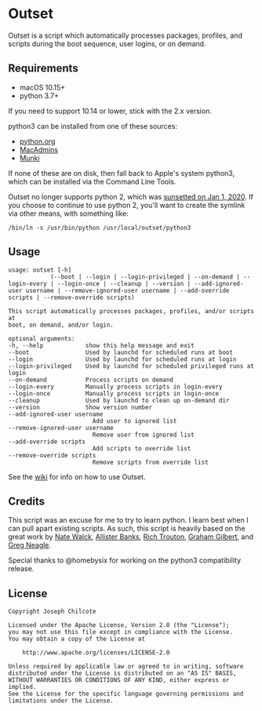 Outset
======

Outset is a script which automatically processes packages, profiles, and scripts during the boot sequence, user logins, or on demand.

Requirements
------------
+ macOS 10.15+
+ python 3.7+

If you need to support 10.14 or lower, stick with the 2.x version.

python3 can be installed from one of these sources:
- [python.org](https://www.python.org/downloads/)
- [MacAdmins](https://github.com/macadmins/python)
- [Munki](https://github.com/munki/munki)

If none of these are on disk, then fall back to Apple's system python3, which can be installed via the Command Line Tools.

Outset no longer supports python 2, which was [sunsetted on Jan 1, 2020](https://www.python.org/doc/sunset-python-2/). If you choose to continue to use python 2, you'll want to create the symlink via other means, with something like:

`/bin/ln -s /usr/bin/python /usr/local/outset/python3`

Usage
-----

	usage: outset [-h]
				(--boot | --login | --login-privileged | --on-demand | --login-every | --login-once | --cleanup | --version | --add-ignored-user username | --remove-ignored-user username | --add-override scripts | --remove-override scripts)

	This script automatically processes packages, profiles, and/or scripts at
	boot, on demand, and/or login.

	optional arguments:
	-h, --help            show this help message and exit
	--boot                Used by launchd for scheduled runs at boot
	--login               Used by launchd for scheduled runs at login
	--login-privileged    Used by launchd for scheduled privileged runs at login
	--on-demand           Process scripts on demand
	--login-every         Manually process scripts in login-every
	--login-once          Manually process scripts in login-once
	--cleanup             Used by launchd to clean up on-demand dir
	--version             Show version number
	--add-ignored-user username
							Add user to ignored list
	--remove-ignored-user username
							Remove user from ignored list
	--add-override scripts
							Add scripts to override list
	--remove-override scripts
							Remove scripts from override list

See the [wiki](https://github.com/chilcote/outset/wiki) for info on how to use Outset.

Credits
-------
This script was an excuse for me to try to learn python. I learn best when I can pull apart existing scripts. As such, this script is heavily based on the great work by [Nate Walck](https://github.com/natewalck/Scripts/blob/master/scriptRunner.py), [Allister Banks](https://gist.github.com/arubdesu/8271ba29ac5aff8f982c), [Rich Trouton](https://github.com/rtrouton/First-Boot-Package-Install), [Graham Gilbert](https://github.com/grahamgilbert/first-boot-pkg/blob/master/Resources/first-boot), and [Greg Neagle](https://github.com/munki/munki/blob/master/code/client/managedsoftwareupdate#L87).

Special thanks to @homebysix for working on the python3 compatibility release.

License
-------

    Copyright Joseph Chilcote

    Licensed under the Apache License, Version 2.0 (the "License");
    you may not use this file except in compliance with the License.
    You may obtain a copy of the License at

        http://www.apache.org/licenses/LICENSE-2.0

    Unless required by applicable law or agreed to in writing, software
    distributed under the License is distributed on an "AS IS" BASIS,
    WITHOUT WARRANTIES OR CONDITIONS OF ANY KIND, either express or implied.
    See the License for the specific language governing permissions and
    limitations under the License.
